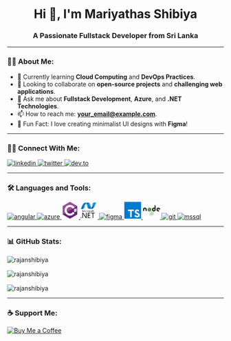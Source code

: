 <h1 align="center">Hi 👋, I'm Mariyathas Shibiya</h1>
<h3 align="center">A Passionate Fullstack Developer from Sri Lanka</h3>

---

### 👨‍💻 About Me:
- 🌱 Currently learning **Cloud Computing** and **DevOps Practices**.
- 👯 Looking to collaborate on **open-source projects** and **challenging web applications**.
- 💬 Ask me about **Fullstack Development**, **Azure**, and **.NET Technologies**.
- 📫 How to reach me: **your_email@example.com**.
- 🌟 Fun Fact: I love creating minimalist UI designs with **Figma**!

---

### 🧑‍💼 Connect With Me:
<p align="left">
<a href="https://linkedin.com/in/your-profile" target="_blank" rel="noreferrer">
  <img src="https://cdn-icons-png.flaticon.com/512/174/174857.png" alt="linkedin" width="40" height="40"/>
</a>
<a href="https://twitter.com/your-profile" target="_blank" rel="noreferrer">
  <img src="https://cdn-icons-png.flaticon.com/512/733/733579.png" alt="twitter" width="40" height="40"/>
</a>
<a href="https://dev.to/your-profile" target="_blank" rel="noreferrer">
  <img src="https://d2fltix0v2e0sb.cloudfront.net/dev-badge.svg" alt="dev.to" width="40" height="40"/>
</a>
</p>

---

### 🛠️ Languages and Tools:
<p align="left">
  <a href="https://angular.io" target="_blank" rel="noreferrer">
    <img src="https://angular.io/assets/images/logos/angular/angular.svg" alt="angular" width="40" height="40"/>
  </a>
  <a href="https://azure.microsoft.com/en-in/" target="_blank" rel="noreferrer">
    <img src="https://www.vectorlogo.zone/logos/microsoft_azure/microsoft_azure-icon.svg" alt="azure" width="40" height="40"/>
  </a>
  <a href="https://www.w3schools.com/cs/" target="_blank" rel="noreferrer">
    <img src="https://raw.githubusercontent.com/devicons/devicon/master/icons/csharp/csharp-original.svg" alt="csharp" width="40" height="40"/>
  </a>
  <a href="https://dotnet.microsoft.com/" target="_blank" rel="noreferrer">
    <img src="https://raw.githubusercontent.com/devicons/devicon/master/icons/dot-net/dot-net-original-wordmark.svg" alt="dotnet" width="40" height="40"/>
  </a>
  <a href="https://www.figma.com/" target="_blank" rel="noreferrer">
    <img src="https://www.vectorlogo.zone/logos/figma/figma-icon.svg" alt="figma" width="40" height="40"/>
  </a>
  <a href="https://www.typescriptlang.org/" target="_blank" rel="noreferrer">
    <img src="https://raw.githubusercontent.com/devicons/devicon/master/icons/typescript/typescript-original.svg" alt="typescript" width="40" height="40"/>
  </a>
  <a href="https://nodejs.org" target="_blank" rel="noreferrer">
    <img src="https://raw.githubusercontent.com/devicons/devicon/master/icons/nodejs/nodejs-original-wordmark.svg" alt="nodejs" width="40" height="40"/>
  </a>
  <a href="https://git-scm.com/" target="_blank" rel="noreferrer">
    <img src="https://www.vectorlogo.zone/logos/git-scm/git-scm-icon.svg" alt="git" width="40" height="40"/>
  </a>
  <a href="https://www.microsoft.com/en-us/sql-server" target="_blank" rel="noreferrer">
    <img src="https://www.svgrepo.com/show/303229/microsoft-sql-server-logo.svg" alt="mssql" width="40" height="40"/>
  </a>
</p>

---

### 📊 GitHub Stats:
<p><img align="center" src="https://github-readme-stats.vercel.app/api?username=rajanshibiya&show_icons=true&locale=en" alt="rajanshibiya" /></p>
<p><img align="center" src="https://github-readme-streak-stats.herokuapp.com/?user=rajanshibiya&" alt="rajanshibiya" /></p>
<p><img align="center" src="https://github-readme-stats.vercel.app/api/top-langs?username=rajanshibiya&show_icons=true&locale=en&layout=compact" alt="rajanshibiya" /></p>

---

### ☕ Support Me:
<a href="https://www.buymeacoffee.com/rajanshibiya" target="_blank">
  <img src="https://cdn.buymeacoffee.com/buttons/v2/default-yellow.png" height="50" width="210" alt="Buy Me a Coffee" />
</a>
